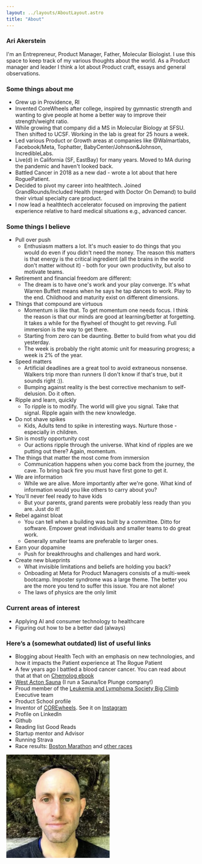 ```yaml
---
layout: ../layouts/AboutLayout.astro
title: "About"
---
```


### Ari Akerstein

I'm an Entrepreneur, Product Manager, Father, Molecular Biologist.
I use this space to keep track of my various thoughts about the world. As a Product manager and leader I think a lot about Product craft, essays and general observations.

### Some things about me

- Grew up in Providence, RI
- Invented CoreWheels after college, inspired by gymnastic strength and wanting to give people at home a better way to improve their strength/weight ratio.
- While growing that company did a MS in Molecular Biology at SFSU. Then shifted to UCSF. Working in the lab is great for 25 hours a week.
- Led various Product or Growth areas at companies like @Walmartlabs, Facebook/Meta, Tophatter, BabyCenter/Johnson&Johnson, IncredibleLabs.
- Live(d) in California (SF, EastBay) for many years. Moved to MA during the pandemic and haven't looked back.
- Battled Cancer in 2018 as a new dad - wrote a lot about that here RoguePatient.
- Decided to pivot my career into healthtech. Joined GrandRounds/Included Health (merged with Doctor On Demand) to build their virtual specialty care product.
- I now lead a healthtech accelerator focused on improving the patient experience relative to hard medical situations e.g., advanced cancer.

### Some things I believe

- Pull over push
  - Enthusiasm matters a lot. It's much easier to do things that you would do even if you didn't need the money. The reason this matters is that energy is the critical ingredient (all the brains in the world don't matter without it) - both for your own productivity, but also to motivate teams.
- Retirement and financial freedom are different:
  - The dream is to have one's work and your play converge. It's what Warren Buffett means when he says he tap dances to work. Play to the end. Childhood and maturity exist on different dimensions.
- Things that compound are virtuous
  - Momentum is like that. To get momentum one needs focus. I think the reason is that our minds are good at learning/better at forgetting. It takes a while for the flywheel of thought to get revving. Full immersion is the way to get there.  
  - Starting from zero can be daunting. Better to build from what you did yesterday.
  - The week is probably the right atomic unit for measuring progress; a week is 2% of the year.
- Speed matters
  - Artificial deadlines are a great tool to avoid extraneous nonsense. Walkers trip more than runners (I don't know if that's true, but it sounds right :)).
  - Bumping against reality is the best corrective mechanism to self-delusion. Do it often.
- Ripple and learn, quickly
  - To ripple is to modify. The world will give you signal. Take that signal. Ripple again with the new knowledge.
- Do not shave spikes
  - Kids, Adults tend to spike in interesting ways. Nurture those - especially in children.
- Sin is mostly opportunity cost
  - Our actions ripple through the universe. What kind of ripples are we putting out there? Again, momentum.
- The things that matter the most come from immersion
  - Communication happens when you come back from the journey, the cave. To bring back fire you must have first gone to get it.
- We are information
  - While we are alive. More importantly after we're gone. What kind of information would you like others to carry about you?
- You'll never feel ready to have kids
  - But your parents, grand parents were probably less ready than you are. Just do it!
- Rebel against bloat
  - You can tell when a building was built by a committee. Ditto for software. Empower great individuals and smaller teams to do great work.
  - Generally smaller teams are preferable to larger ones.
- Earn your dopamine
  - Push for breakthroughs and challenges and hard work.
- Create new blueprints
  - What invisible limitations and beliefs are holding you back?
  - Onboading at Meta for Product Managers consists of a multi-week bootcamp. Imposter syndrome was a large theme. The better you are the more you tend to suffer this issue. You are not alone!
  - The laws of physics are the only limit

### Current areas of interest

- Applying AI and consumer technology to healthcare
- Figuring out how to be a better dad (always)

### Here’s a (somewhat outdated) list of useful links

- Blogging about Health Tech with an emphasis on new technologies, and how it impacts the Patient experience at The Rogue Patient
- A few years ago I battled a blood cancer cancer. You can read about that at that on [Chemolog ebook](/src/Chemolog-ebook.pdf)
- [West Acton Sauna](https://www.westactonsauna.com/) (I run a Sauna/Ice Plunge company!)
- Proud member of the [Leukemia and Lymphoma Society Big Climb](https://www.lls.org/) Executive team
- Product School profile
- Inventor of [COREwheels](https://www.amazon.com/SKLZ-APD-CW01-02-Dynamic-Strength-Trainer/dp/B00C81JUS2/ref=sr_1_2_sspa). See it on [Instagram](https://www.instagram.com/explore/tags/corewheels/?hl=en)
- Profile on LinkedIn
- Github
- Reading list Good Reads
- Startup mentor and Advisor
- Running Strava
- Race results: [Boston Marathon](http://registration.baa.org/cfm_Archive/iframe_ArchiveSearch.cfm) and [other races](https://www.runraceresults.com/Secure/RaceResults.cfm?ID=RCLF2016)

![Ari](../assets/images/ari-shaved.png)

